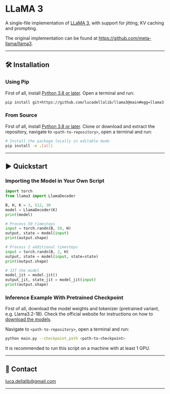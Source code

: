 # LLaMA 3

A single-file implementation of [LLaMA 3](https://arxiv.org/abs/2407.21783), with support for jitting, KV caching and prompting.

The original implementation can be found at https://github.com/meta-llama/llama3.

---------------------------------------------------------------------------------------------------------

## 🛠️️ Installation

### Using Pip

First of all, install [Python 3.8 or later](https://www.python.org). Open a terminal and run:

```bash
pip install git+https://github.com/lucadellalib/llama3@main#egg=llama3[all]
```

### From Source

First of all, install [Python 3.8 or later](https://www.python.org).
Clone or download and extract the repository, navigate to `<path-to-repository>`, open a terminal and run:

```bash
# Install the package locally in editable mode
pip install -e .[all]
```

---------------------------------------------------------------------------------------------------------

## ▶️ Quickstart

### Importing the Model in Your Own Script

```python
import torch
from llama3 import LlamaDecoder

B, H, K = 3, 512, 30
model = LlamaDecoder(K)
print(model)

# Process 50 timesteps
input = torch.randn(B, 50, H)
output, state = model(input)
print(output.shape)

# Process 2 additional timesteps
input = torch.randn(B, 2, H)
output, state = model(input, state=state)
print(output.shape)

# JIT the model
model_jit = model.jit()
output_jit, state_jit = model_jit(input)
print(output.shape)
```

### Inference Example With Pretrained Checkpoint

First of all, download the model weights and tokenizer (pretrained variant, e.g. Llama3.2-1B). Check the official
website for instructions on how to [download the models](https://github.com/meta-llama/llama3#download).

Navigate to `<path-to-repository>`, open a terminal and run:

```bash
python main.py --checkpoint_path <path-to-checkpoint>
```

It is recommended to run this script on a machine with at least 1 GPU.

---------------------------------------------------------------------------------------------------------

## 📧 Contact

[luca.dellalib@gmail.com](mailto:luca.dellalib@gmail.com)

---------------------------------------------------------------------------------------------------------